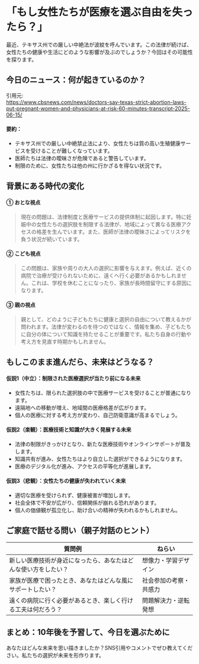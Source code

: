 # 「もし女性たちが医療を選ぶ自由を失ったら？」

最近、テキサス州での厳しい中絶法が波紋を呼んでいます。この法律が続けば、女性たちの健康や生活にどのような影響が及ぶのでしょうか？今回はその可能性を探ります。

## 今日のニュース：何が起きているのか？
引用元:  
https://www.cbsnews.com/news/doctors-say-texas-strict-abortion-laws-put-pregnant-women-and-physicians-at-risk-60-minutes-transcript-2025-06-15/

#### 要約：
- テキサス州での厳しい中絶禁止法により、女性たちは質の高い生殖健康サービスを受けることが難しくなっています。
- 医師たちは法律の曖昧さが危険であると警告しています。
- 制限のために、女性たちは他の州に行かざるを得ない状況です。

## 背景にある時代の変化

#### ① おとな視点
> 現在の問題は、法律制度と医療サービスの提供体制に起因します。特に妊娠中の女性たちの選択肢を制限する法律が、地域によって異なる医療アクセスの格差を生んでいます。また、医師が法律の曖昧さによってリスクを負う状況が続いています。

#### ② こども視点
> この問題は、家族や周りの大人の選択に影響を与えます。例えば、近くの病院で治療が受けられないために、遠くへ行く必要があるかもしれません。これは、学校を休むことになったり、家族が長時間留守にする原因になります。

#### ③ 親の視点
> 親として、どのように子どもたちに健康と選択の自由について教えるかが問われます。法律が変わるのを待つのではなく、情報を集め、子どもたちに自分の体について知識を持たせることが重要です。私たち自身の行動や考え方を見直す時期かもしれません。

## もしこのまま進んだら、未来はどうなる？

#### 仮説1（中立）：制限された医療選択が当たり前になる未来  
- 女性たちは、限られた選択肢の中で医療サービスを受けることが普通になります。
- 遠隔地への移動が増え、地域間の医療格差が広がります。
- 個人の医療に対する考え方が変わり、自己防衛意識が高まるでしょう。

#### 仮説2（楽観）：医療技術と知識が大きく発展する未来  
- 法律の制限がきっかけとなり、新たな医療技術やオンラインサポートが普及します。
- 知識共有が進み、女性たちはより自立した選択ができるようになります。
- 医療のデジタル化が進み、アクセスの平等化が進展します。

#### 仮説3（悲観）：女性たちの健康が失われていく未来  
- 適切な医療を受けられず、健康被害が増加します。
- 社会全体で不安が広がり、信頼関係が崩れる恐れがあります。
- 個人の価値観が孤立化し、助け合いの精神が失われるかもしれません。

## ご家庭で話せる問い（親子対話のヒント）

| 質問例 | ねらい |
|--------|--------|
| 新しい医療技術が身近になったら、あなたはどんな使い方をしたい？ | 想像力・学習デザイン |
| 家族が医療で困ったとき、あなたはどんな風にサポートしたい？ | 社会参加の考察・共感力 |
| 遠くの病院に行く必要があるとき、楽しく行ける工夫は何だろう？ | 問題解決力・逆転発想 |

## まとめ：10年後を予習して、今日を選ぶために
あなたはどんな未来を思い描きましたか？SNS引用やコメントでぜひ教えてください。私たちの選択が未来を形作ります。